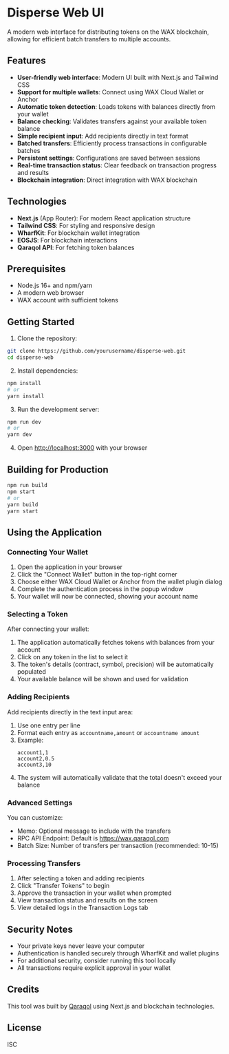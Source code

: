 # Disperse Web UI

A modern web interface for distributing tokens on the WAX blockchain, allowing for efficient batch transfers to multiple accounts.

## Features

- **User-friendly web interface**: Modern UI built with Next.js and Tailwind CSS
- **Support for multiple wallets**: Connect using WAX Cloud Wallet or Anchor
- **Automatic token detection**: Loads tokens with balances directly from your wallet
- **Balance checking**: Validates transfers against your available token balance
- **Simple recipient input**: Add recipients directly in text format
- **Batched transfers**: Efficiently process transactions in configurable batches
- **Persistent settings**: Configurations are saved between sessions
- **Real-time transaction status**: Clear feedback on transaction progress and results
- **Blockchain integration**: Direct integration with WAX blockchain

## Technologies

- **Next.js** (App Router): For modern React application structure
- **Tailwind CSS**: For styling and responsive design
- **WharfKit**: For blockchain wallet integration
- **EOSJS**: For blockchain interactions
- **Qaraqol API**: For fetching token balances

## Prerequisites

- Node.js 16+ and npm/yarn
- A modern web browser
- WAX account with sufficient tokens

## Getting Started

1. Clone the repository:

```bash
git clone https://github.com/yourusername/disperse-web.git
cd disperse-web
```

2. Install dependencies:

```bash
npm install
# or
yarn install
```

3. Run the development server:

```bash
npm run dev
# or
yarn dev
```

4. Open [http://localhost:3000](http://localhost:3000) with your browser

## Building for Production

```bash
npm run build
npm start
# or
yarn build
yarn start
```

## Using the Application

### Connecting Your Wallet

1. Open the application in your browser
2. Click the "Connect Wallet" button in the top-right corner
3. Choose either WAX Cloud Wallet or Anchor from the wallet plugin dialog
4. Complete the authentication process in the popup window
5. Your wallet will now be connected, showing your account name

### Selecting a Token

After connecting your wallet:

1. The application automatically fetches tokens with balances from your account
2. Click on any token in the list to select it
3. The token's details (contract, symbol, precision) will be automatically populated
4. Your available balance will be shown and used for validation

### Adding Recipients

Add recipients directly in the text input area:

1. Use one entry per line
2. Format each entry as `accountname,amount` or `accountname amount`
3. Example:
   ```
   account1,1
   account2,0.5
   account3,10
   ```
4. The system will automatically validate that the total doesn't exceed your balance

### Advanced Settings

You can customize:

- Memo: Optional message to include with the transfers
- RPC API Endpoint: Default is https://wax.qaraqol.com
- Batch Size: Number of transfers per transaction (recommended: 10-15)

### Processing Transfers

1. After selecting a token and adding recipients
2. Click "Transfer Tokens" to begin
3. Approve the transaction in your wallet when prompted
4. View transaction status and results on the screen
5. View detailed logs in the Transaction Logs tab

## Security Notes

- Your private keys never leave your computer
- Authentication is handled securely through WharfKit and wallet plugins
- For additional security, consider running this tool locally
- All transactions require explicit approval in your wallet

## Credits

This tool was built by [Qaraqol](https://qaraqol.com) using Next.js and blockchain technologies.

## License

ISC
